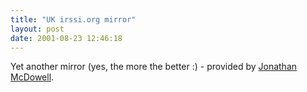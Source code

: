 ```yaml
---
title: "UK irssi.org mirror"
layout: post
date: 2001-08-23 12:46:18
---
```

Yet another mirror (yes, the more the better :) - provided by [Jonathan
McDowell](mailto:noodles@earth.li).

